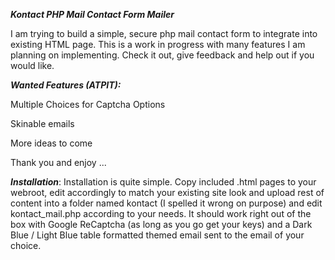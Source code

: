 ***Kontact PHP Mail Contact Form Mailer***


I am trying to build a simple, secure php mail contact form to integrate into existing HTML page.
This is a work in progress with many features I am planning on implementing.
Check it out, give feedback and help out if you would like.

***Wanted Features (ATPIT):***

Multiple Choices for Captcha Options

Skinable emails


More ideas to come

Thank you and enjoy ... 


***Installation***:
Installation is quite simple. Copy included .html pages to your webroot, edit accordingly to match your existing site look and upload rest of content into a folder named kontact (I spelled it wrong on purpose) and edit kontact_mail.php according to your needs. It should work right out of the box with Google ReCaptcha (as long as you go get your keys) and a Dark Blue / Light Blue table formatted themed email sent to the email of your choice.
